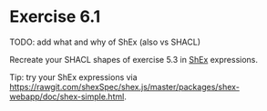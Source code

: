# Exercise 6.1

TODO: add what and why of ShEx (also vs SHACL)  

Recreate your SHACL shapes of exercise 5.3 in [ShEx](http://shex.io/shex-primer/) expressions.

Tip: try your ShEx expressions via <https://rawgit.com/shexSpec/shex.js/master/packages/shex-webapp/doc/shex-simple.html>.